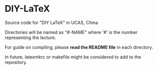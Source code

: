 # DIY-LaTeX
Source code for "DIY LaTeX" in UCAS, China

Directories will be named as "#-NAME" where '#' is the number representing the lecture.

For guide on compiling, please **read the README file** in each directory.

In future, latexmkrc or makefile might be considered to add to the repository.
